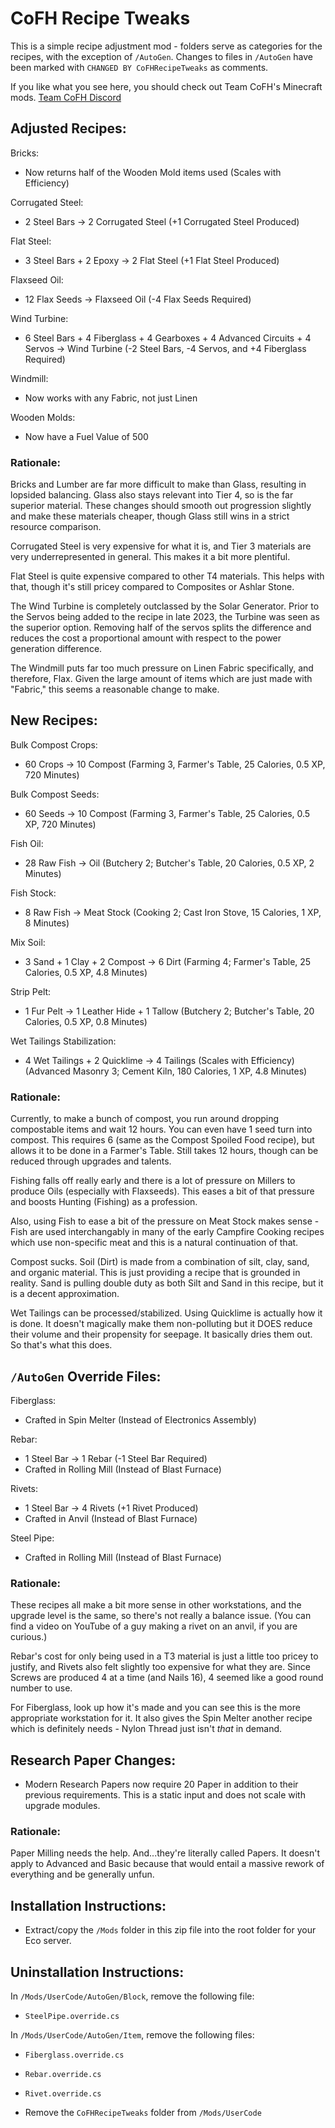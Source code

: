 # CoFH Recipe Tweaks

This is a simple recipe adjustment mod - folders serve as categories for the recipes, with the exception of `/AutoGen`. Changes to files in `/AutoGen` have been marked with `CHANGED BY CoFHRecipeTweaks` as comments.

If you like what you see here, you should check out Team CoFH's Minecraft mods.
[Team CoFH Discord](https://discord.gg/uRKrnbH)

## Adjusted Recipes:

Bricks:
- Now returns half of the Wooden Mold items used (Scales with Efficiency)

Corrugated Steel:
- 2 Steel Bars -> 2 Corrugated Steel (+1 Corrugated Steel Produced) 

Flat Steel:
- 3 Steel Bars + 2 Epoxy -> 2 Flat Steel (+1 Flat Steel Produced)

Flaxseed Oil:
- 12 Flax Seeds -> Flaxseed Oil (-4 Flax Seeds Required)

Wind Turbine:
- 6 Steel Bars + 4 Fiberglass + 4 Gearboxes + 4 Advanced Circuits + 4 Servos -> Wind Turbine (-2 Steel Bars, -4 Servos, and +4 Fiberglass Required)

Windmill:
- Now works with any Fabric, not just Linen

Wooden Molds:
- Now have a Fuel Value of 500

### Rationale:

Bricks and Lumber are far more difficult to make than Glass, resulting in lopsided balancing. Glass also stays relevant into Tier 4, so is the far superior material. These changes should smooth out progression slightly and make these materials cheaper, though Glass still wins in a strict resource comparison.

Corrugated Steel is very expensive for what it is, and Tier 3 materials are very underrepresented in general. This makes it a bit more plentiful.

Flat Steel is quite expensive compared to other T4 materials. This helps with that, though it's still pricey compared to Composites or Ashlar Stone.

The Wind Turbine is completely outclassed by the Solar Generator. Prior to the Servos being added to the recipe in late 2023, the Turbine was seen as the superior option. Removing half of the servos splits the difference and reduces the cost a proportional amount with respect to the power generation difference.

The Windmill puts far too much pressure on Linen Fabric specifically, and therefore, Flax. Given the large amount of items which are just made with "Fabric," this seems a reasonable change to make.

## New Recipes:

Bulk Compost Crops:
- 60 Crops -> 10 Compost (Farming 3, Farmer's Table, 25 Calories, 0.5 XP, 720 Minutes)

Bulk Compost Seeds:
- 60 Seeds -> 10 Compost (Farming 3, Farmer's Table, 25 Calories, 0.5 XP, 720 Minutes)

Fish Oil:
- 28 Raw Fish -> Oil (Butchery 2; Butcher's Table, 20 Calories, 0.5 XP, 2 Minutes)

Fish Stock:
- 8 Raw Fish -> Meat Stock (Cooking 2; Cast Iron Stove, 15 Calories, 1 XP, 8 Minutes)

Mix Soil:
- 3 Sand + 1 Clay + 2 Compost -> 6 Dirt (Farming 4; Farmer's Table, 25 Calories, 0.5 XP, 4.8 Minutes)

Strip Pelt:
- 1 Fur Pelt -> 1 Leather Hide + 1 Tallow (Butchery 2; Butcher's Table, 20 Calories, 0.5 XP, 0.8 Minutes)

Wet Tailings Stabilization:
- 4 Wet Tailings + 2 Quicklime -> 4 Tailings (Scales with Efficiency) (Advanced Masonry 3; Cement Kiln, 180 Calories, 1 XP, 4.8 Minutes)

### Rationale:

Currently, to make a bunch of compost, you run around dropping compostable items and wait 12 hours. You can even have 1 seed turn into compost. This requires 6 (same as the Compost Spoiled Food recipe), but allows it to be done in a Farmer's Table. Still takes 12 hours, though can be reduced through upgrades and talents.

Fishing falls off really early and there is a lot of pressure on Millers to produce Oils (especially with Flaxseeds). This eases a bit of that pressure and boosts Hunting (Fishing) as a profession.

Also, using Fish to ease a bit of the pressure on Meat Stock makes sense - Fish are used interchangably in many of the early Campfire Cooking recipes which use non-specific meat and this is a natural continuation of that.

Compost sucks. Soil (Dirt) is made from a combination of silt, clay, sand, and organic material. This is just providing a recipe that is grounded in reality. Sand is pulling double duty as both Silt and Sand in this recipe, but it is a decent approximation.

Wet Tailings can be processed/stabilized. Using Quicklime is actually how it is done. It doesn't magically make them non-polluting but it DOES reduce their volume and their propensity for seepage. It basically dries them out. So that's what this does.

## `/AutoGen` Override Files:

Fiberglass:
- Crafted in Spin Melter (Instead of Electronics Assembly)

Rebar:
- 1 Steel Bar -> 1 Rebar (-1 Steel Bar Required)
- Crafted in Rolling Mill (Instead of Blast Furnace)

Rivets:
- 1 Steel Bar -> 4 Rivets (+1 Rivet Produced)
- Crafted in Anvil (Instead of Blast Furnace)

Steel Pipe:
- Crafted in Rolling Mill (Instead of Blast Furnace)

### Rationale:

These recipes all make a bit more sense in other workstations, and the upgrade level is the same, so there's not really a balance issue. (You can find a video on YouTube of a guy making a rivet on an anvil, if you are curious.)

Rebar's cost for only being used in a T3 material is just a little too pricey to justify, and Rivets also felt slightly too expensive for what they are. Since Screws are produced 4 at a time (and Nails 16), 4 seemed like a good round number to use.

For Fiberglass, look up how it's made and you can see this is the more appropriate workstation for it. It also gives the Spin Melter another recipe which is definitely needs - Nylon Thread just isn't *that* in demand.

## Research Paper Changes:

- Modern Research Papers now require 20 Paper in addition to their previous requirements. This is a static input and does not scale with upgrade modules.

### Rationale:

Paper Milling needs the help. And...they're literally called Papers. It doesn't apply to Advanced and Basic because that would entail a massive rework of everything and be generally unfun.

## Installation Instructions:

- Extract/copy the `/Mods` folder in this zip file into the root folder for your Eco server.

## Uninstallation Instructions:

In `/Mods/UserCode/AutoGen/Block`, remove the following file:

- `SteelPipe.override.cs`

In `/Mods/UserCode/AutoGen/Item`, remove the following files:

- `Fiberglass.override.cs`
- `Rebar.override.cs`
- `Rivet.override.cs`

- Remove the `CoFHRecipeTweaks` folder from `/Mods/UserCode`
